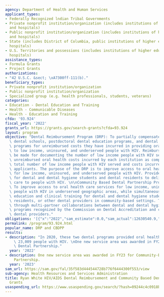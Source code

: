 ```yaml
---
agency: Department of Health and Human Services
applicant_types:
- Federally Recognized lndian Tribal Governments
- Private nonprofit institution/organization (includes institutions of higher education
  and hospitals)
- Public nonprofit institution/organization (includes institutions of higher education
  and hospitals)
- State (includes District of Columbia, public institutions of higher education and
  hospitals)
- U.S. Territories and possessions (includes institutions of higher education and
  hospitals)
assistance_types:
- Formula Grants
- Project Grants
authorizations:
- "42 U.S.C. &sect; \xA7300ff-111(b)."
beneficiary_types:
- Private nonprofit institution/organization
- Public nonprofit institution/organization
- Specialized group (e.g. health professionals, students, veterans)
categories:
- Education - Dental Education and Training
- Health - Communicable Diseases
- Health - Education and Training
cfda: '93.924'
fiscal_year: '2022'
grants_url: https://grants.gov/search-grants?cfda=93.924
layout: program
objective: "Dental Reimbursement Program (DRP): To partially compensate accredited\
  \ dental schools, postdoctoral dental education programs, and dental hygiene education\
  \ programs for unreimbursed costs they have incurred in providing oral health services\
  \ to low income, uninsured, and underserved people with HIV. Reimbursement will\
  \ be made for documenting the number of low income people with HIV served and the\
  \ unreimbursed oral health costs incurred by each institution as compared with the\
  \ total number of low income people with HIV served and costs incurred by all eligible\
  \ applicants. The purpose of the DRP is to improve access to oral health care services\
  \ for low income, uninsured, and underserved people with HIV. Provide clinical training\
  \ for dental and dental hygiene students and dental residents to deliver oral health\
  \ care to people with HIV. \n\nCommunity Based Dental Partnership Program (CBDPP):\
  \ To improve access to oral health care services for low income, uninsured and underserved\
  \ people with HIV in underserved geographic areas, while simultaneously providing\
  \ education and clinical training for dental and dental hygiene students, dental\
  \ residents, or other dental providers in community-based settings. This is achieved\
  \ through multi-partner collaborations between dental and dental hygiene education\
  \ programs recognized by the Commission on Dental Accreditation and community-based\
  \ dental providers."
obligations: '[{"x":"2022","sam_estimate":0.0,"sam_actual":12630540.9,"usa_spending_actual":12553092.3},{"x":"2023","sam_estimate":12827193.0,"sam_actual":0.0,"usa_spending_actual":12682898.35},{"x":"2024","sam_estimate":12900000.0,"sam_actual":0.0,"usa_spending_actual":-515.1}]'
permalink: /program/93.924.html
popular_name: DRP and CBDPP
results:
- description: "In 2020, these two dental programs provided oral health care to over\
    \ 23,009 people with HIV. \nOne new service area was awarded in FY23 for Community-Based\
    \ Dental Partnership."
  year: '2022'
- description: One new service area was awarded in FY23 for Community-Based Dental
    Partnership.
  year: '2023'
sam_url: https://sam.gov/fal/35f583d444544728b776f6444300f553/view
sub-agency: Health Resources and Services Administration
title: Ryan White HIV/AIDS Dental Reimbursement and Community Based Dental Partnership
  Grants
usaspending_url: https://www.usaspending.gov/search/?hash=09244c4c0918b3fb809eda0e587e995c
---
```

